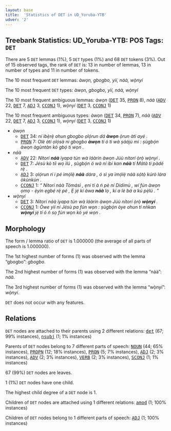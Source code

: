 ```yaml
---
layout: base
title:  'Statistics of DET in UD_Yoruba-YTB'
udver: '2'
---
```


## Treebank Statistics: UD_Yoruba-YTB: POS Tags: `DET`

There are 5 `DET` lemmas (1%), 5 `DET` types (1%) and 68 `DET` tokens (3%).
Out of 15 observed tags, the rank of `DET` is: 13 in number of lemmas, 13 in number of types and 11 in number of tokens.

The 10 most frequent `DET` lemmas: <em>àwọn, gbogbo, yìí, náà, wọ̀nyí</em>

The 10 most frequent `DET` types:  <em>àwọn, gbogbo, yìí, náà, wọ̀nyí</em>

The 10 most frequent ambiguous lemmas: <em>àwọn</em> (<tt><a href="yo_ytb-pos-DET.html">DET</a></tt> 35, <tt><a href="yo_ytb-pos-PRON.html">PRON</a></tt> 8), <em>náà</em> (<tt><a href="yo_ytb-pos-ADV.html">ADV</a></tt> 22, <tt><a href="yo_ytb-pos-DET.html">DET</a></tt> 7, <tt><a href="yo_ytb-pos-ADJ.html">ADJ</a></tt> 3, <tt><a href="yo_ytb-pos-CCONJ.html">CCONJ</a></tt> 1), <em>wọ̀nyí</em> (<tt><a href="yo_ytb-pos-DET.html">DET</a></tt> 3, <tt><a href="yo_ytb-pos-CCONJ.html">CCONJ</a></tt> 1)

The 10 most frequent ambiguous types:  <em>àwọn</em> (<tt><a href="yo_ytb-pos-DET.html">DET</a></tt> 34, <tt><a href="yo_ytb-pos-PRON.html">PRON</a></tt> 7), <em>náà</em> (<tt><a href="yo_ytb-pos-ADV.html">ADV</a></tt> 22, <tt><a href="yo_ytb-pos-DET.html">DET</a></tt> 7, <tt><a href="yo_ytb-pos-ADJ.html">ADJ</a></tt> 3, <tt><a href="yo_ytb-pos-CCONJ.html">CCONJ</a></tt> 1), <em>wọ̀nyí</em> (<tt><a href="yo_ytb-pos-DET.html">DET</a></tt> 3, <tt><a href="yo_ytb-pos-CCONJ.html">CCONJ</a></tt> 1)


* <em>àwọn</em>
  * <tt><a href="yo_ytb-pos-DET.html">DET</a></tt> 34: <em>ní ìbẹ̀rẹ̀ ohun gbogbo ọlọ́run dá <b>àwọn</b> ọ̀run àti ayé .</em>
  * <tt><a href="yo_ytb-pos-PRON.html">PRON</a></tt> 7: <em>Olè àti ọlọ́sà ni gbogbo <b>àwọn</b> tí ó ti wà ṣáájú mi : ṣùgbọ́n àwọn àgùntàn kò gbọ́ ti wọn .</em>
* <em>náà</em>
  * <tt><a href="yo_ytb-pos-ADV.html">ADV</a></tt> 22: <em>Nítorí <b>náà</b> ìyapa tún wà láàrin àwọn Júù nítorí ọ̀rọ̀ wọ̀nyí .</em>
  * <tt><a href="yo_ytb-pos-DET.html">DET</a></tt> 7: <em>Jésù kò tíì wọ ìlú , ṣùgbọ́n ó wà ní ibi kan <b>náà</b> tí Mátà ti pàdé rẹ̀ .</em>
  * <tt><a href="yo_ytb-pos-ADJ.html">ADJ</a></tt> 3: <em>ọlọ́run rí i pé ìmọ́lẹ̀ <b>náà</b> dára , ó sì ya ìmọ́lẹ̀ náà sọ́tọ̀ kúrò lára òkùnkùn .</em>
  * <tt><a href="yo_ytb-pos-CCONJ.html">CCONJ</a></tt> 1: <em>“ Nítorí náà Tómásì , ẹni tí à ń pè ní Dídímù , wí fún àwọn ọmọ - ẹ̀yìn ẹgbẹ́ rẹ̀ pé , Ẹ jẹ́ kí àwa <b>náà</b> lọ , kí a lè bá a kú pẹ̀lú . ”</em>
* <em>wọ̀nyí</em>
  * <tt><a href="yo_ytb-pos-DET.html">DET</a></tt> 3: <em>Nítorí náà ìyapa tún wà láàrin àwọn Júù nítorí ọ̀rọ̀ <b>wọ̀nyí</b> .</em>
  * <tt><a href="yo_ytb-pos-CCONJ.html">CCONJ</a></tt> 1: <em>Òwe yìí ni Jésù pa fún wọn : ṣùgbọ́n òye ohun tí nǹkan <b>wọ̀nyí</b> jẹ́ tí ó ń sọ fún wọn kò yé wọn .</em>

## Morphology

The form / lemma ratio of `DET` is 1.000000 (the average of all parts of speech is 1.000000).

The 1st highest number of forms (1) was observed with the lemma “gbogbo”: <em>gbogbo</em>.

The 2nd highest number of forms (1) was observed with the lemma “náà”: <em>náà</em>.

The 3rd highest number of forms (1) was observed with the lemma “wọ̀nyí”: <em>wọ̀nyí</em>.

`DET` does not occur with any features.


## Relations

`DET` nodes are attached to their parents using 2 different relations: <tt><a href="yo_ytb-dep-det.html">det</a></tt> (67; 99% instances), <tt><a href="yo_ytb-dep-nsubj.html">nsubj</a></tt> (1; 1% instances)

Parents of `DET` nodes belong to 7 different parts of speech: <tt><a href="yo_ytb-pos-NOUN.html">NOUN</a></tt> (44; 65% instances), <tt><a href="yo_ytb-pos-PROPN.html">PROPN</a></tt> (12; 18% instances), <tt><a href="yo_ytb-pos-PRON.html">PRON</a></tt> (5; 7% instances), <tt><a href="yo_ytb-pos-ADJ.html">ADJ</a></tt> (2; 3% instances), <tt><a href="yo_ytb-pos-ADV.html">ADV</a></tt> (2; 3% instances), <tt><a href="yo_ytb-pos-VERB.html">VERB</a></tt> (2; 3% instances), <tt><a href="yo_ytb-pos-SCONJ.html">SCONJ</a></tt> (1; 1% instances)

67 (99%) `DET` nodes are leaves.

1 (1%) `DET` nodes have one child.

The highest child degree of a `DET` node is 1.

Children of `DET` nodes are attached using 1 different relations: <tt><a href="yo_ytb-dep-amod.html">amod</a></tt> (1; 100% instances)

Children of `DET` nodes belong to 1 different parts of speech: <tt><a href="yo_ytb-pos-ADJ.html">ADJ</a></tt> (1; 100% instances)

